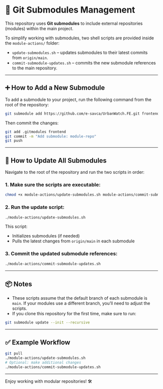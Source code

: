 # 🧩 Git Submodules Management

This repository uses **Git submodules** to include external repositories (modules) within the main project.

To simplify working with submodules, two shell scripts are provided inside the `module-actions/` folder:

- `update-submodules.sh` – updates submodules to their latest commits from `origin/main`.
- `commit-submodule-updates.sh` – commits the new submodule references to the main repository.

---

## ➕ How to Add a New Submodule

To add a submodule to your project, run the following command from the root of the repository:

```bash
git submodule add https://github.com/e-savca/UrbanWatch.FE.git frontend
```

Then commit the changes:

```bash
git add .gitmodules frontend
git commit -m "Add submodule: module-repo"
git push
```

---

## 🔄 How to Update All Submodules

Navigate to the root of the repository and run the two scripts in order:

### 1. Make sure the scripts are executable:

```bash
chmod +x module-actions/update-submodules.sh module-actions/commit-submodule-updates.sh
```

### 2. Run the update script:

```bash
./module-actions/update-submodules.sh
```

This script:

- Initializes submodules (if needed)
- Pulls the latest changes from `origin/main` in each submodule

### 3. Commit the updated submodule references:

```bash
./module-actions/commit-submodule-updates.sh
```

---

## 📦 Notes

- These scripts assume that the default branch of each submodule is `main`. If your modules use a different branch, you’ll need to adjust the scripts.
- If you clone this repository for the first time, make sure to run:

```bash
git submodule update --init --recursive
```

---

## ✅ Example Workflow

```bash
git pull
./module-actions/update-submodules.sh
# Optional: make additional changes
./module-actions/commit-submodule-updates.sh
```

---

Enjoy working with modular repositories! 🛠️
